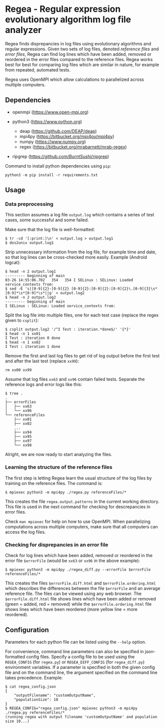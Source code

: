 # Regea - Regular expression evolutionary algorithm log file analyzer

Regea finds disprepancies in log files using evolutionary algorithms and regular expressions. Given two sets of log files, denoted *reference files* and *error files*, Regea can find log lines which have been added, removed or reordered in the error files compared to the reference files. Regea works best for best for comparing log files which are similar in nature, for example from repeated, automated tests.

Regea uses OpenMPI which allow calculations to parallelized across multiple computers.


## Dependencies

* openmpi (https://www.open-mpi.org)

* python3 (https://www.python.org)
    * deap (https://github.com/DEAP/deap)
    * mpi4py (https://bitbucket.org/mpi4py/mpi4py)
    * numpy (https://www.numpy.org)
    * regex (https://bitbucket.org/mrabarnett/mrab-regex)

* ripgrep (https://github.com/BurntSushi/ripgrep)

Command to install python dependencies using `pip`:
```
python3 -m pip install -r requirements.txt
```

## Usage

### Data preprocessing

This section assumes a log file `output.log` which contains a series of test cases, some successful and some failed.

Make sure that the log file is well-formatted:
```
$ tr -cd '[:print:]\n' < output.log > output.log1
$ dos2unix output.log1
```

Strip unnecessary information from the log file, for example time and date, so that log lines can be cross-checked more easily. Example (Android logcat):
```
$ head -n 2 output.log1
--------- beginning of main
03-26 14:55:06.702   354   354 I SELinux : SELinux: Loaded service_contexts from:
$ sed -E 's|[0-9]{2}-[0-9]{2} [0-9]{2}:[0-9]{2}:[0-9]{2}\.[0-9]{3}\s*[0-9]*\s*[0-9]*\s*||g' > output.log2
$ head -n 2 output.log2
--------- beginning of main
I SELinux : SELinux: Loaded service_contexts from:
```

Split the log file into multiple files, one for each test case (replace the regex given to `csplit`):
```
$ csplit output.log2 '/^I Test : iteration.*done$/' '{*}'
$ head -n 1 xx01
I Test : iteration 0 done
$ head -n 1 xx02
I Test : iteration 1 done
```

Remove the first and last log files to get rid of log output before the first test and after the last test (replace `xx99`):
```
rm xx00 xx99
```

Assume that log files `xx63` and `xx96` contain failed tests. Separate the reference logs and error logs like this:
```
$ tree .
.
├── errorFiles
│   ├── xx63
│   └── xx96
└── referenceFiles
    ├── xx01
    ├── xx02
    ...
    ├── xx94
    ├── xx95
    ├── xx97
    └── xx98
```

Alright, we are now ready to start analyzing the files.


### Learning the structure of the reference files

The first step is letting Regea learn the usual structure of the log files by training on the reference files. The command is:
```
$ mpiexec python3 -m mpi4py ./regea.py referenceFiles/*
```
This creates the file `regea.output.patterns` in the current working directory. This file is used in the next command for checking for descrepancies in error files.

Check `man mpiexec` for help on how to use OpenMPI. When parallelizing computations across multiple computers, make sure that all computers can access the log files.

### Checking for disprepancies in an error file

Check for log lines which have been added, removed or reordered in the error file `$errorFile` (would be `xx63` or `xx96` in the above example):
```
$ mpiexec python3 -m mpi4py ./regea_diff.py --errorFile $errorFile referenceFiles/*
```
This creates the files `$errorFile.diff.html` and `$errorFile.ordering.html` which describes the differences between the file `$errorFile` and an average reference file. The files can be viewed using any web browser. The `$errorFile.diff.html` file shows lines which have been added or removed (green = added, red = removed) while the `$errorFile.ordering.html` file shows lines which have been reordered (more yellow line = more reordered).

## Configuration

Parameters for each python file can be listed using the `--help` option.

For convenience, command line parameters can also be specified in json-formatted config files. Specify a config file to be used using the `REGEA_CONFIG` (for `regea.py`) or `REGEA_DIFF_CONFIG` (for `regea_diff.py`) environment variables. If a parameter is specified in both the given config file and on the command line, the argument specified on the command line takes precedence. Example:

```
$ cat regea_config.json
{
    "outputFilename": "customOutputName",
    "populationSize": 10
}
$ REGEA_CONFIG="regea_config.json" mpiexec python3 -m mpi4py ./regea.py referenceFiles/*
(running regea with output filename 'customOutputName' and population size 10...)
```
